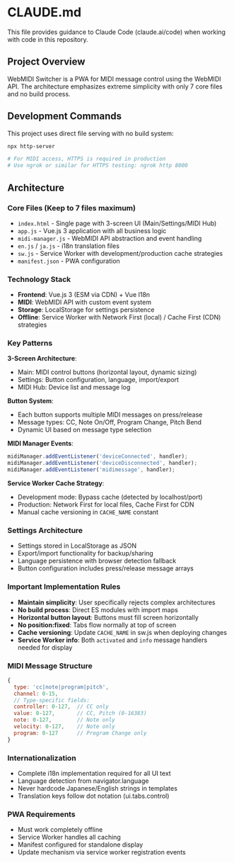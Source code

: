 # CLAUDE.md

This file provides guidance to Claude Code (claude.ai/code) when working with code in this repository.

## Project Overview

WebMIDI Switcher is a PWA for MIDI message control using the WebMIDI API. The architecture emphasizes extreme simplicity with only 7 core files and no build process.

## Development Commands

This project uses direct file serving with no build system:

```bash
npx http-server

# For MIDI access, HTTPS is required in production
# Use ngrok or similar for HTTPS testing: ngrok http 8000
```

## Architecture

### Core Files (Keep to 7 files maximum)
- `index.html` - Single page with 3-screen UI (Main/Settings/MIDI Hub)
- `app.js` - Vue.js 3 application with all business logic
- `midi-manager.js` - WebMIDI API abstraction and event handling
- `en.js` / `ja.js` - i18n translation files
- `sw.js` - Service Worker with development/production cache strategies
- `manifest.json` - PWA configuration

### Technology Stack
- **Frontend**: Vue.js 3 (ESM via CDN) + Vue I18n
- **MIDI**: WebMIDI API with custom event system
- **Storage**: LocalStorage for settings persistence
- **Offline**: Service Worker with Network First (local) / Cache First (CDN) strategies

### Key Patterns

**3-Screen Architecture**:
- Main: MIDI control buttons (horizontal layout, dynamic sizing)
- Settings: Button configuration, language, import/export
- MIDI Hub: Device list and message log

**Button System**:
- Each button supports multiple MIDI messages on press/release
- Message types: CC, Note On/Off, Program Change, Pitch Bend
- Dynamic UI based on message type selection

**MIDI Manager Events**:
```javascript
midiManager.addEventListener('deviceConnected', handler);
midiManager.addEventListener('deviceDisconnected', handler);  
midiManager.addEventListener('midimessage', handler);
```

**Service Worker Cache Strategy**:
- Development mode: Bypass cache (detected by localhost/port)
- Production: Network First for local files, Cache First for CDN
- Manual cache versioning in `CACHE_NAME` constant

### Settings Architecture
- Settings stored in LocalStorage as JSON
- Export/import functionality for backup/sharing
- Language persistence with browser detection fallback
- Button configuration includes press/release message arrays

### Important Implementation Rules
- **Maintain simplicity**: User specifically rejects complex architectures
- **No build process**: Direct ES modules with import maps
- **Horizontal button layout**: Buttons must fill screen horizontally
- **No position:fixed**: Tabs flow normally at top of screen
- **Cache versioning**: Update `CACHE_NAME` in sw.js when deploying changes
- **Service Worker info**: Both `activated` and `info` message handlers needed for display

### MIDI Message Structure
```javascript
{
  type: 'cc|note|program|pitch',
  channel: 0-15,
  // Type-specific fields:
  controller: 0-127,  // CC only
  value: 0-127,       // CC, Pitch (0-16383)
  note: 0-127,        // Note only
  velocity: 0-127,    // Note only
  program: 0-127      // Program Change only
}
```

### Internationalization
- Complete i18n implementation required for all UI text
- Language detection from navigator.language
- Never hardcode Japanese/English strings in templates
- Translation keys follow dot notation (ui.tabs.control)

### PWA Requirements
- Must work completely offline
- Service Worker handles all caching
- Manifest configured for standalone display
- Update mechanism via service worker registration events
